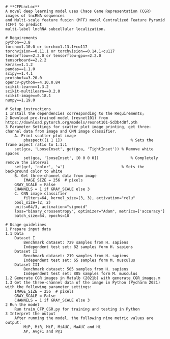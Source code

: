     # **CFPLncLoc**
    A novel deep learning model uses Chaos Game Representation (CGR) images of lncRNA sequences
    and Multi-scale feature fusion (MFF) model Centralized Feature Pyramid (CFP) to predict
    multi-label lncRNA subcellular localization.

    # Requirements
    python==3.8
    torch==1.10.0 or torch==1.13.1+cu117
    torchvision==0.11.1 or torchvision==0.14.1+cu117
    tensorflow==2.2.0 or tensorflow-gpu==2.2.0
    tensorboard==2.2.2
    keras==1.1.2
    pandas==1.1.0
    scipy==1.4.1
    protobuf==3.20.0
    opencv-python==4.10.0.84
    scikit-learn==1.3.2
    scikit-multilearn==0.2.0
    scikit-image==0.18.1
    numpy==1.19.0

    # Setup instructions
    1 Install the dependencies corresponding to the Requirements;
    2 Download pre-trained model (resnet101) from https://download.pytorch.org/models/resnet101-5d3b4d8f.pth
    3 Parameter Settings for scatter plot image printing, get three-channel data from image and CNN image classifier.
        A. Print scatter plot image
            pbaspect([1 1 1])                              % Sets the frame aspect ratio to 1:1:1
	    set(gca, 'LooseInset', get(gca, 'TightInset')) % Remove white spaces
            set(gca, 'looseInset', [0 0 0 0])              % Completely remove the interval
	    set(gcf, 'color', 'w')                         % Sets the background color to white
        B. Get three-channel data from image
            IMAGE_SIZE = 256  # pixels
	    GRAY_SCALE = False
	    CHANNELS = 1 if GRAY_SCALE else 3
        C. CNN image classifier
            filters=64, kernel_size=(3, 3), activation="relu"
	    pool_size=(2, 2)
	    units=64/3, activation="sigmoid"
	    loss="binary_crossentropy", optimizer="Adam", metrics=['accuracy']
	    batch_size=64, epochs=10

    # Usage guidelines
    1 Prepare input data
    1.1 Data
        Dataset I
            Benchmark dataset: 729 samples from H. sapiens
            Independent test set: 82 samples form H. sapiens
        Dataset II
            Benchmark dataset: 219 samples from H. sapiens
            Independent test set: 65 samples form M. musculus
        Dataset III
            Benchmark dataset: 505 samples from H. sapiens
            Independent test set: 805 samples form M. musculus
    1.2 Generate CGR images in Matalb (2021b) with generate_CGR_images.m
    1.3 Get the three-channel data of the image in Python (Pycharm 2021) with the following parameter settings:
        IMAGE_SIZE = 256  # pixels
        GRAY_SCALE = False
        CHANNELS = 1 if GRAY_SCALE else 3
    2 Run the model
        Run train_CFP_CGR.py for training and testing in Python
    3 Interpret the output
        After running the model, the following nine metric values are output:
            MiP, MiR, MiF, MiAUC, MaAUC and HL
	    	AP, AvgF1 and P@1
